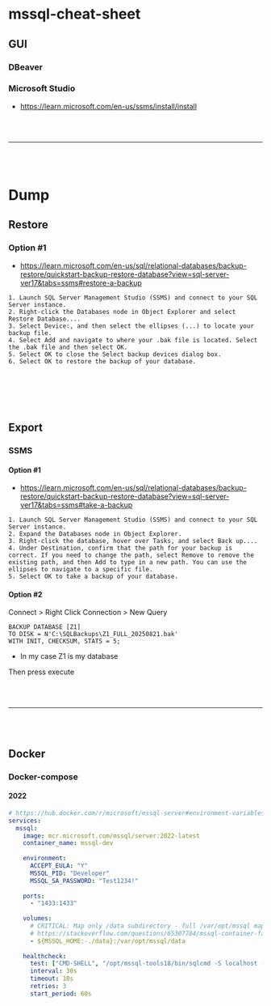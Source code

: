 # mssql-cheat-sheet


## GUI

### DBeaver


### Microsoft Studio
- https://learn.microsoft.com/en-us/ssms/install/install





<br><br>

---

<br><br>


# Dump

## Restore


### Option #1
- https://learn.microsoft.com/en-us/sql/relational-databases/backup-restore/quickstart-backup-restore-database?view=sql-server-ver17&tabs=ssms#restore-a-backup
```
1. Launch SQL Server Management Studio (SSMS) and connect to your SQL Server instance.
2. Right-click the Databases node in Object Explorer and select Restore Database....
3. Select Device:, and then select the ellipses (...) to locate your backup file.
4. Select Add and navigate to where your .bak file is located. Select the .bak file and then select OK.
5. Select OK to close the Select backup devices dialog box.
6. Select OK to restore the backup of your database.
```






<br><br>
<br><br>

## Export

### SSMS

#### Option #1
- https://learn.microsoft.com/en-us/sql/relational-databases/backup-restore/quickstart-backup-restore-database?view=sql-server-ver17&tabs=ssms#take-a-backup
```
1. Launch SQL Server Management Studio (SSMS) and connect to your SQL Server instance.
2. Expand the Databases node in Object Explorer.
3. Right-click the database, hover over Tasks, and select Back up....
4. Under Destination, confirm that the path for your backup is correct. If you need to change the path, select Remove to remove the existing path, and then Add to type in a new path. You can use the ellipses to navigate to a specific file.
5. Select OK to take a backup of your database.
```

#### Option #2
Connect > Right Click Connection > New Query
```
BACKUP DATABASE [Z1]
TO DISK = N'C:\SQLBackups\Z1_FULL_20250821.bak'
WITH INIT, CHECKSUM, STATS = 5;
```
- In my case Z1 is my database

Then press execute









<br><br>

---

<br><br>

## Docker

### Docker-compose

#### 2022
```yaml
# https://hub.docker.com/r/microsoft/mssql-server#environment-variables
services:
  mssql:
    image: mcr.microsoft.com/mssql/server:2022-latest
    container_name: mssql-dev
    
    environment:
      ACCEPT_EULA: "Y"
      MSSQL_PID: "Developer"
      MSSQL_SA_PASSWORD: "Test1234!"
      
    ports:
      - "1433:1433"
    
    volumes:
      # CRITICAL: Map only /data subdirectory - full /var/opt/mssql mapping crashes on Windows/WSL2
      # https://stackoverflow.com/questions/65307784/mssql-container-fails-to-start-when-mapping-volumes-after-upgrading-to-wsl2
      - ${MSSQL_HOME:-./data}:/var/opt/mssql/data
    
    healthcheck:
      test: ["CMD-SHELL", "/opt/mssql-tools18/bin/sqlcmd -S localhost -U sa -P Test1234! -No -Q 'SELECT 1' || exit 1"]
      interval: 30s
      timeout: 10s
      retries: 3
      start_period: 60s

```
